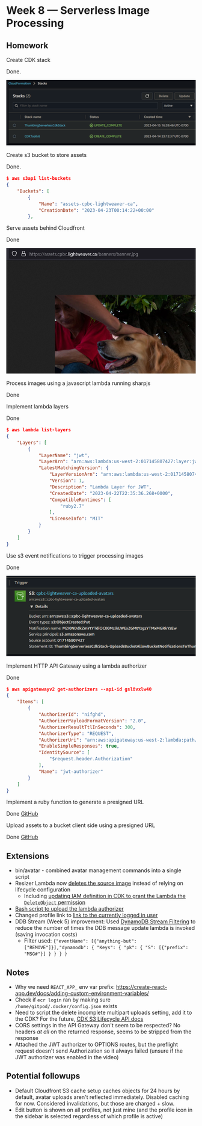 # Week 8 — Serverless Image Processing

## Homework

Create CDK stack

Done.

![Cloudformation stack](assets/week-8-cloudformation-stack.png)

Create s3 bucket to store assets

Done.

```json
$ aws s3api list-buckets
{
    "Buckets": [
        {
            "Name": "assets-cpbc-lightweaver-ca",
            "CreationDate": "2023-04-23T00:14:22+00:00"
        },
```

Serve assets behind Cloudfront

Done

![Assets on a subdomain](assets/week-8-assets-subdomain-working.png)

Process images using a javascript lambda running sharpjs

Done

Implement lambda layers

Done

```json
$ aws lambda list-layers
{
    "Layers": [
        {
            "LayerName": "jwt",
            "LayerArn": "arn:aws:lambda:us-west-2:017145807427:layer:jwt",
            "LatestMatchingVersion": {
                "LayerVersionArn": "arn:aws:lambda:us-west-2:017145807427:layer:jwt:1",
                "Version": 1,
                "Description": "Lambda Layer for JWT",
                "CreatedDate": "2023-04-22T22:35:36.268+0000",
                "CompatibleRuntimes": [
                    "ruby2.7"
                ],
                "LicenseInfo": "MIT"
            }
        }
    ]
}
```

Use s3 event notifications to trigger processing images

Done

![S3 Trigger](assets/week-8-lambda-trigger.png)

Implement HTTP API Gateway using a lambda authorizer

Done

```json
$ aws apigatewayv2 get-authorizers --api-id gsl8vxlw40
{
    "Items": [
        {
            "AuthorizerId": "nifghd",
            "AuthorizerPayloadFormatVersion": "2.0",
            "AuthorizerResultTtlInSeconds": 300,
            "AuthorizerType": "REQUEST",
            "AuthorizerUri": "arn:aws:apigateway:us-west-2:lambda:path/2015-03-31/functions/arn:aws:lambda:us-west-2:017145807427:function:cruddur-jwt-authorizer/invocations",
            "EnableSimpleResponses": true,
            "IdentitySource": [
                "$request.header.Authorization"
            ],
            "Name": "jwt-authorizer"
        }
    ]
}
```

Implement a ruby function to generate a presigned URL

Done [GitHub](https://github.com/lightweavr/aws-bootcamp-cruddur-2023/blob/main/aws/lambdas/cruddur-avatar-presigned-s3-url/function.rb)

Upload assets to a bucket client side using a presigned URL

Done [GitHub](https://github.com/lightweavr/aws-bootcamp-cruddur-2023/blob/main/frontend-react-js/src/components/ProfileForm.js#L54-L60)

## Extensions

* bin/avatar - combined avatar management commands into a single script
* Resizer Lambda now [deletes the source image](https://github.com/lightweavr/aws-bootcamp-cruddur-2023/blob/main/aws/lambdas/process-images/index.js#L28) instead of relying on lifecycle configuration
  * Including [updating IAM definition in CDK to grant the Lambda the `DeleteObject` permission](https://github.com/lightweavr/aws-bootcamp-cruddur-2023/blob/main/thumbing-serverless-cdk/lib/thumbing-serverless-cdk-stack.ts#L109)
* [Bash script to upload the lambda authorizer](https://github.com/lightweavr/aws-bootcamp-cruddur-2023/blob/main/bin/lambda-upload-authorizer)
* Changed profile link to [link to the currently logged in user](https://github.com/lightweavr/aws-bootcamp-cruddur-2023/blob/main/frontend-react-js/src/components/DesktopNavigation.js#L34)
* DDB Stream (Week 5) improvement: Used [DynamoDB Stream Filtering](https://docs.aws.amazon.com/amazondynamodb/latest/developerguide/Streams.Lambda.Tutorial2.html) to reduce the number of times the DDB message update lambda is invoked (saving invocation costs)
  * Filter used: `{"eventName": [{"anything-but": ["REMOVE"]}],"dynamodb": { "Keys": { "pk": { "S": [{"prefix": "MSG#"}] } } } }`

## Notes

* Why we need `REACT_APP_` env var prefix: <https://create-react-app.dev/docs/adding-custom-environment-variables/>
* Check if `ecr login` ran by making sure `/home/gitpod/.docker/config.json` exists
* Need to script the delete incomplete multipart uploads setting, add it to the CDK? For the future, [CDK S3 Lifecycle API docs](https://docs.aws.amazon.com/cdk/api/v2/docs/aws-cdk-lib.aws_s3.LifecycleRule.html)
* CORS settings in the API Gateway don't seem to be respected? No headers _at all_ on the returned response, seems to be stripped from the response
* Attached the JWT authorizer to OPTIONS routes, but the preflight request doesn't send Authorization so it always failed (unsure if the JWT authorizer was enabled in the video)

## Potential followups

* Default Cloudfront S3 cache setup caches objects for 24 hours by default, avatar uploads aren't reflected immediately. Disabled caching for now. Considered invalidations, but those are charged + slow.
* Edit button is shown on all profiles, not just mine (and the profile icon in the sidebar is selected regardless of which profile is active)
